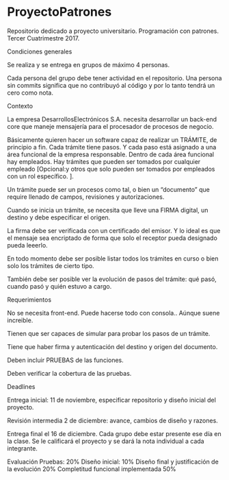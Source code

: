 # ProyectoPatrones
Repositorio dedicado a proyecto universitario. Programación con patrones. Tercer Cuatrimestre 2017. 

Condiciones generales

Se realiza y se entrega en grupos de máximo 4 personas.

Cada persona del grupo debe tener actividad en el repositorio. Una persona sin commits significa que no contribuyó al código y por lo tanto tendrá un cero como nota. 


Contexto

La empresa DesarrollosElectrónicos S.A. necesita desarrollar un back-end core que maneje mensajería para el procesador de procesos de negocio. 

Básicamente quieren hacer un software capaz de realizar un TRÁMITE, de principio a fin. Cada trámite tiene pasos. Y cada paso está asignado a una área funcional de la empresa responsable. Dentro de cada área funcional hay empleados. Hay trámites que pueden ser tomados por cualquier empleado [Opcional:y otros que solo pueden ser tomados por empleados con un rol específico. ].

Un trámite puede ser un procesos como tal, o bien un “documento” que require llenado de campos, revisiones y autorizaciones. 

Cuando se inicia un trámite, se necesita que lleve una FIRMA digital, un destino y debe especificar el origen. 

La firma debe ser verificada con un certificado del emisor. Y lo ideal es que el mensaje sea encriptado de forma que solo el receptor pueda designado pueda leeerlo. 

En todo momento debe ser posible listar todos los trámites en curso o bien solo los trámites de cierto tipo. 

También debe ser posible ver la evolución de pasos del trámite: qué pasó, cuando pasó y quién estuvo a cargo. 


Requerimientos

No se necesita front-end. Puede hacerse todo con consola.. Aúnque suene increible. 

Tienen que ser capaces de simular para probar los pasos de un trámite. 

Tiene que haber firma y autenticación del destino y origen del documento. 

Deben incluir PRUEBAS de las funciones. 

Deben verificar la cobertura de las pruebas. 


Deadlines

Entrega inicial: 11 de noviembre, especificar repositorio y diseño inicial del proyecto. 

Revisión intermedia 2 de diciembre: avance, cambios de diseño y razones. 

Entrega final el 16 de diciembre. Cada grupo debe estar presente ese día en la clase. Se le calificará el proyecto y se dará la nota individual a cada integrante. 

Evaluación
Pruebas: 20%
Diseño inicial: 10%
Diseño final y justificación de la evolución 20%
Completitud funcional implementada 50%

